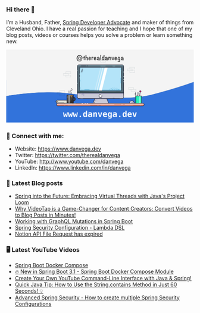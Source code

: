 ### Hi there 👋

I’m a Husband, Father, [Spring Developer Advocate](https://tanzu.vmware.com/developer/advocates/) and maker of things from Cleveland Ohio. I have a real passion for teaching and I hope that one of my blog posts, videos or courses helps you solve a problem or learn something new.

![Profile Header](./github_profile_header.png)

### 🤝 Connect with me:

- Website: https://www.danvega.dev
- Twitter: https://twitter.com/therealdanvega
- YouTube: http://www.youtube.com/danvega
- LinkedIn: https://www.linkedin.com/in/danvega

### 📝 Latest Blog posts

<!-- BLOG-POST-LIST:START -->
- [Spring into the Future: Embracing Virtual Threads with Java&#39;s Project Loom](https://www.danvega.dev/blog/2023/04/12/virtual-threads-spring)
- [Why VideoTap is a Game-Changer for Content Creators: Convert Videos to Blog Posts in Minutes!](https://www.danvega.dev/blog/2023/03/31/videotap)
- [Working with GraphQL Mutations in Spring Boot](https://www.danvega.dev/blog/2023/03/20/graphql-mutations)
- [Spring Security Configuration - Lambda DSL](https://www.danvega.dev/blog/2023/03/15/spring-security-lambda-dsl)
- [Notion API File Request has expired](https://www.danvega.dev/blog/2023/03/12/notion-api-file-expired)
<!-- BLOG-POST-LIST:END -->

### 🖥 Latest YouTube Videos

<!-- YOUTUBE:START -->
- [Spring Boot Docker Compose](https://www.youtube.com/watch?v=mRIJ1GddqBs)
- [🔥 New in Spring Boot 3.1 - Spring Boot Docker Compose Module](https://www.youtube.com/watch?v=lS1GwdIfk0c)
- [Create Your Own YouTube Command-Line Interface with Java &amp; Spring!](https://www.youtube.com/watch?v=Oi8JeTswYVI)
- [Quick Java Tip: How to Use the String.contains Method in Just 60 Seconds! 💡](https://www.youtube.com/watch?v=nSYpFhlUFzM)
- [Advanced Spring Security - How to create multiple Spring Security Configurations](https://www.youtube.com/watch?v=PczgM2L3w60)
<!-- YOUTUBE:END -->
